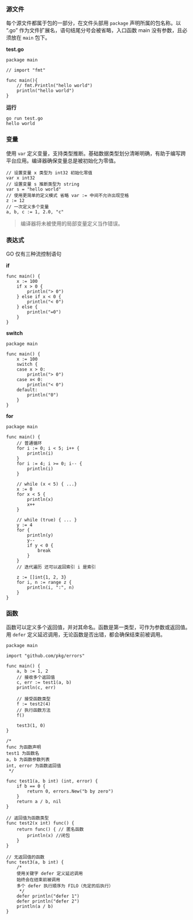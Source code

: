 ### 源文件

每个源文件都属于包的一部分，在文件头部用 `package` 声明所属的包名称。以 “.go” 作为文件扩展名，语句结尾分号会被省略，入口函数 main 没有参数，且必须放在 `main` 包下。

**test.go**

```
package main

// import "fmt"

func main(){
	// fmt.Println("hello world")
	println("hello world")
}
```

**运行**

```
go run test.go
hello world
```

### 变量

使用 `var` 定义变量，支持类型推断。基础数据类型划分清晰明确，有助于编写跨平台应用。编译器确保变量总是被初始化为零值。

```
// 设置变量 x 类型为 int32 初始化零值
var x int32
// 设置变量 s 推断类型为 string
var s = "hello world"
// 使用更简单的定义模式 省略 var := 中间不允许出现空格
z := 12
// 一次定义多个变量
a, b, c := 1, 2.0, "c"
```

> 编译器将未被使用的局部变量定义当作错误。

### 表达式

GO 仅有三种流控制语句

**if**

```
func main() {
	x := 100
	if x > 0 {
		println("> 0")
	} else if x < 0 {
		println("< 0")
	} else {
		println("=0")
	}
}
```

**switch**

```
package main

func main() {
	x := 100
	switch {
	case x > 0:
		println("> 0")
	case x< 0:
		println("< 0")
	default:
		println("0")
	}
}
```

**for**

```
package main

func main() {
	// 普通循环
	for i := 0; i < 5; i++ {
		println(i)
	}
	for i := 4; i >= 0; i-- {
		println(i)
	}

	// while (x < 5) { ...}
	x := 0
	for x < 5 {
		println(x)
		x++
	}

	// while (true) { ... }
	y := 4
	for {
		println(y)
		y--
		if y < 0 {
			break
		}
	}
	// 迭代遍历 还可以返回索引 i 是索引

	z := []int{1, 2, 3}
	for i, n := range z {
		println(i, ":", n)
	}
}
```

### 函数

函数可以定义多个返回值，并对其命名。函数是第一类型，可作为参数或返回值。用 `defer` 定义延迟调用，无论函数是否出错，都会确保结束前被调用。

```
package main

import "github.com/pkg/errors"

func main() {
	a, b := 1, 2
	// 接收多个返回值
	c, err := test1(a, b)
	println(c, err)

	// 接受函数类型
	f := test2(4)
	// 执行函数方法
	f()

	test3(1, 0)
}

/*
func 为函数声明
test1 为函数名
a, b 为函数参数列表
int, error 为函数返回值
 */

func test1(a, b int) (int, error) {
	if b == 0 {
		return 0, errors.New("b by zero")
	}
	return a / b, nil
}

// 返回值为函数类型
func test2(x int) func() {
	return func() { // 匿名函数
		println(x) //闭包
	}
}

// 无返回值的函数
func test3(a, b int) {
	/*
	使用关键字 defer 定义延迟调用
	始终会在结束前被调用
	多个 defer 执行顺序为 FILO（先定的后执行）
	 */
	defer println("defer 1")
	defer println("defer 2")
	println(a / b)
}

```